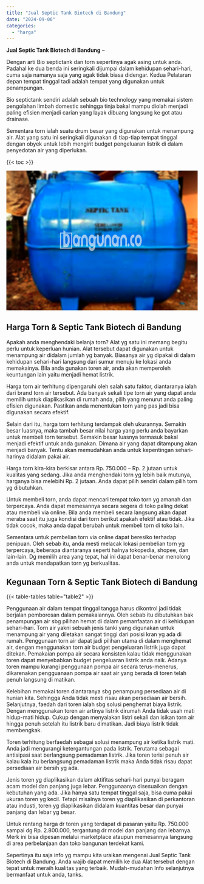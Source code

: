 ```yaml
---
title: "Jual Septic Tank Biotech di Bandung"
date: "2024-09-06"
categories: 
  - "harga"
---
```


**Jual Septic Tank Biotech di Bandung** –

Dengan arti Bio septictank dan torn sepertinya agak asing untuk anda. Padahal ke dua benda ini seringkali dijumpai dalam kehidupan sehari-hari, cuma saja namanya saja yang agak tidak biasa didengar. Kedua Pelataran depan tempat tinggal tadi adalah tempat yang digunakan untuk penampungan.

Bio septictank sendiri adalah sebuah bio technology yang memakai sistem pengolahan limbah domestic sehingga tinja bakal mampu diolah menjadi paling efisien menjadi carian yang layak dibuang langsung ke got atau drainase.

Sementara torn ialah suatu drum besar yang digunakan untuk menampung air. Alat yang satu ini seringkali digunakan di tiap-tiap tempat tinggal dengan obyek untuk lebih mengirit budget pengeluaran listrik di dalam penyedotan air yang diperlukan.

{{< toc >}}

![Jual Septic Tank Biotech di Bandung](/images/jual-bio-septictank-44.png)

## Harga Torn & Septic Tank Biotech di Bandung

Apakah anda menghendaki belanja torn? Alat yg satu ini memang begitu perlu untuk keperluan hunian. Alat tersebut dapat digunakan untuk menampung air didalam jumlah yg banyak. Biasanya air yg dipakai di dalam kehidupan sehari-hari langsung dari sumur menuju ke lokasi anda memakainya. Bila anda gunakan toren air, anda akan memperoleh keuntungan lain yaitu menjadi hemat listrik.

Harga torn air terhitung dipengaruhi oleh salah satu faktor, diantaranya ialah dari brand torn air tersebut. Ada banyak sekali tipe torn air yang dapat anda memilih untuk diaplikasikan di rumah anda, pilih yang menurut anda paling efisien digunakan. Pastikan anda menentukan torn yang pas jadi bisa digunakan secara efektif.

Selain dari itu, harga torn terhitung terdampak oleh ukurannya. Semakin besar luasnya, maka tambah besar nilai harga yang perlu anda bayarkan untuk membeli torn tersebut. Semakin besar luasnya termasuk bakal menjadi efektif untuk anda gunakan. Dimana air yang dapat ditampung akan menjadi banyak. Tentu akan memudahkan anda untuk kepentingan sehari-harinya didalam pakai air.

Harga torn kira-kira berkisar antara Rp. 750.000 – Rp. 2 jutaan untuk kualitas yang sedang. Jika anda menghendaki torn yg lebih baik mutunya, harganya bisa melebihi Rp. 2 jutaan. Anda dapat pilih sendiri dalam pilih torn yg dibutuhkan.

Untuk membeli torn, anda dapat mencari tempat toko torn yg amanah dan terpercaya. Anda dapat memesannya secara segera di toko paling dekat atau membeli via online. Bila anda membeli secara langsung akan dapat meraba saat itu juga kondisi dari torn berikut apakah efektif atau tidak. Jika tidak cocok, maka anda dapat berubah untuk membeli torn di toko lain.

Sementara untuk pembelian torn via online dapat beresiko terhadap penipuan. Oleh sebab itu, anda mesti melacak lokasi pembelian torn yg terpercaya, beberapa diantaranya seperti halnya tokopedia, shopee, dan lain-lain. Dg memilih area yang tepat, hal ini dapat benar-benar menolong anda untuk mendapatkan torn yg berkualitas.

## Kegunaan Torn & Septic Tank Biotech di Bandung

{{< table-tables table="table2" >}}

Penggunaan air dalam tempat tinggal tangga harus dikontrol jadi tidak berjalan pemborosan dalam pemakaiannya. Oleh sebab itu dibutuhkan bak penampungan air sbg pilihan hemat di dalam pemanfaatan air di kehidupan sehari-hari. Torn air yakni sebuah jenis tanki yang digunakan untuk menampung air yang diletakan sangat tinggi dari posisi kran yg ada di rumah. Penggunaan torn air dapat jadi pilihan utama di dalam menghemat air, dengan menggunakan torn air budget pengeluaran listrik juga dapat ditekan. Pemakaian pompa air secara konsisten kalau tidak menggunakan toren dapat menyebabkan budget pengeluaran listrik anda naik. Adanya toren mampu kurangi penggunaan pompa air secara terus-menerus, dikarenakan pengguanaan pompa air saat air yang berada di toren telah penuh langsung di matikan.

Kelebihan memakai toren diantaranya sbg penampung persediaan air di hunian kita. Sehingga Anda tidak mesti risau akan persediaan air bersih. Selanjutnya, faedah dari toren ialah sbg solusi penghemat biaya listrik. Dengan menggunakan toren air artinya listrik dirumah Anda tidak usah mati hidup-mati hidup. Cukup dengan menyalakan listri sekali dan isikan torn air hingga penuh setelah itu listrik baru dimatikan. Jadi biaya listrik tidak membengkak.

Toren terhitung berfaedah sebagai solusi menampung air ketika listrik mati. Anda jadi mengurangi ketergantungan pada listrik. Terutama sebagai antisipasi saat berlangsung pemadaman listrik. Jika toren terisi penuh air kalau kala itu berlangsung pemadaman listrik maka Anda tidak risau dapat persediaan air bersih yg ada.

Jenis toren yg diaplikasikan dalam aktifitas sehari-hari punyai beragam acam model dan panjang juga lebar. Penggunaanya disesuaikan dengan kebutuhan yang ada. Jika hanya satu tempat tinggal saja, bisa cuma pakai ukuran toren yg kecil. Tetapi misalnya toren yg diaplikasikan di perkantoran atau industi, toren yg diaplikasikan didalam kuantitas besar dan punyai panjang dan lebar yg besar.

Untuk rentang harga dr toren yang terdapat di pasaran yaitu Rp. 750.000 sampai dg Rp. 2.800.000, tergantung dr model dan panjang dan lebarnya. Merk ini bisa dipesan melalui marketplace ataupun memesannya langsung di area perbelanjaan dan toko bangunan terdekat kami.

Sepertinya itu saja info yg mampu kita uraikan mengenai Jual Septic Tank Biotech di Bandung. Anda wajib dapat memilih ke dua Alat tersebut dengan tepat untuk meraih kualitas yang terbaik. Mudah-mudahan Info selanjutnya bermanfaat untuk anda, tanks.
